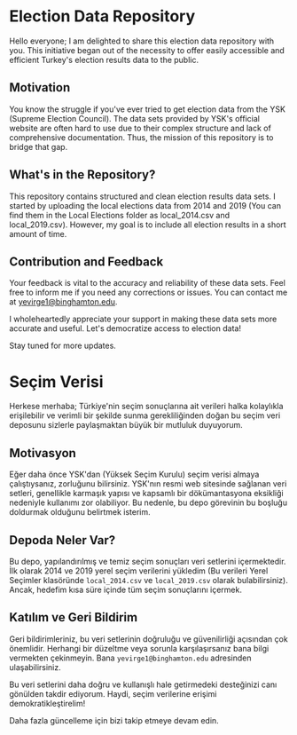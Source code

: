 # Election Data Repository

Hello everyone; I am delighted to share this election data repository with you. This initiative began out of the necessity to offer easily accessible and efficient Turkey's election results data to the public.

## Motivation

You know the struggle if you've ever tried to get election data from the YSK (Supreme Election Council). The data sets provided by YSK's official website are often hard to use due to their complex structure and lack of comprehensive documentation. Thus, the mission of this repository is to bridge that gap.

## What's in the Repository?

This repository contains structured and clean election results data sets. I started by uploading the local elections data from 2014 and 2019 (You can find them in the Local Elections folder as local_2014.csv and local_2019.csv). However, my goal is to include all election results in a short amount of time. 

## Contribution and Feedback

Your feedback is vital to the accuracy and reliability of these data sets. Feel free to inform me if you need any corrections or issues. You can contact me at [yevirge1@binghamton.edu](mailto:yevirge1@binghamton.edu). 

I wholeheartedly appreciate your support in making these data sets more accurate and useful. Let's democratize access to election data!

Stay tuned for more updates.

# Seçim Verisi

Herkese merhaba; Türkiye'nin seçim sonuçlarına ait verileri halka kolaylıkla erişilebilir ve verimli bir şekilde sunma gerekliliğinden doğan bu seçim veri deposunu sizlerle paylaşmaktan büyük bir mutluluk duyuyorum.

## Motivasyon

Eğer daha önce YSK'dan (Yüksek Seçim Kurulu) seçim verisi almaya çalıştıysanız, zorluğunu bilirsiniz. YSK'nın resmi web sitesinde sağlanan veri setleri, genellikle karmaşık yapısı ve kapsamlı bir dökümantasyona eksikliği nedeniyle kullanımı zor olabiliyor. Bu nedenle, bu depo görevinin bu boşluğu doldurmak olduğunu belirtmek isterim.

## Depoda Neler Var?

Bu depo, yapılandırılmış ve temiz seçim sonuçları veri setlerini içermektedir. İlk olarak 2014 ve 2019 yerel seçim verilerini yükledim (Bu verileri Yerel Seçimler klasöründe `local_2014.csv` ve `local_2019.csv` olarak bulabilirsiniz). Ancak, hedefim kısa süre içinde tüm seçim sonuçlarını içermek.

## Katılım ve Geri Bildirim

Geri bildirimleriniz, bu veri setlerinin doğruluğu ve güvenilirliği açısından çok önemlidir. Herhangi bir düzeltme veya sorunla karşılaşırsanız bana bilgi vermekten çekinmeyin. Bana `yevirge1@binghamton.edu` adresinden ulaşabilirsiniz.

Bu veri setlerini daha doğru ve kullanışlı hale getirmedeki desteğinizi canı gönülden takdir ediyorum. Haydi, seçim verilerine erişimi demokratikleştirelim!

Daha fazla güncelleme için bizi takip etmeye devam edin.

